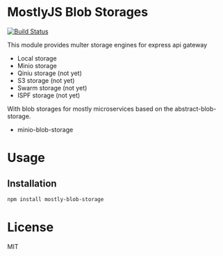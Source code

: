 MostlyJS Blob Storages
======================

[![Build Status](https://travis-ci.org/mostlyjs/mostly-blob-storage.svg)](https://travis-ci.org/mostlyjs/mostly-blob-storage)

This module provides multer storage engines for express api gateway

* Local storage
* Minio storage
* Qiniu storage (not yet)
* S3 storage (not yet)
* Swarm storage (not yet)
* ISPF storage (not yet)

With blob storages for mostly microservices based on the abstract-blob-storage.

* minio-blob-storage

# Usage

## Installation

```bash
npm install mostly-blob-storage
```

# License

MIT